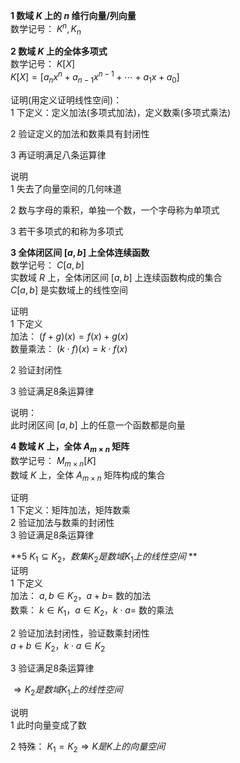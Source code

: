 **1 数域 $K$ 上的 $n$ 维行向量/列向量**  
数学记号： $K^n,K_n$  
  
**2 数域 $K$ 上的全体多项式**  
数学记号： $K[X]$  
$K[X]=[a_nx^n+a_{n-1}x^{n-1}+\cdots+a_1x+a_0]$  
  
证明(用定义证明线性空间)：  
1 下定义：定义加法(多项式加法)，定义数乘(多项式乘法)  
  
2 验证定义的加法和数乘具有封闭性  
  
3 再证明满足八条运算律  
  
说明  
1 失去了向量空间的几何味道  
  
2 数与字母的乘积，单独一个数，一个字母称为单项式  
  
3 若干多项式的和称为多项式  
  
**3 全体闭区间 $[a,b]$ 上全体连续函数**  
数学记号： $C[a,b]$  
实数域 $R$ 上，全体闭区间 $[a,b]$ 上连续函数构成的集合  
$C[a,b]$ 是实数域上的线性空间  
  
证明  
1 下定义  
加法： $(f+g)(x)=f(x)+g(x)$  
数量乘法： $(k\cdot f)(x)=k\cdot f(x)$  
  
2 验证封闭性  
  
3 验证满足8条运算律  
  
说明：  
此时闭区间 $[a,b]$ 上的任意一个函数都是向量  
  
**4 数域 $K$ 上，全体 $A_{m\times n}$ 矩阵**  
数学记号： $M_{m\times n}[K]$  
数域 $K$ 上，全体 $A_{m\times n}$ 矩阵构成的集合  
  
证明  
1 下定义：矩阵加法，矩阵数乘  
2 验证加法与数乘的封闭性  
3 验证满足8条运算律  
  
**5  $K_1\subseteq K_2，数集K_2是数域K_1上的线性空间$ **  
证明  
1 下定义  
加法： $a,b\in K_2，a+b=$  数的加法  
数乘： $k\in K_1，a\in K_2，k\cdot a=$  数的乘法  
  
2 验证加法封闭性，验证数乘封闭性  
$a+b\in K_2，k\cdot a\in K_2$  
  
3 验证满足8条运算律  
  
$\Rightarrow K_2是数域K_1上的线性空间$  
  
说明  
1 此时向量变成了数  
  
2 特殊： $K_1=K_2\Rightarrow K是K上的向量空间$  
